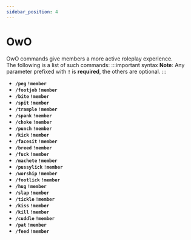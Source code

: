 ```yaml
---
sidebar_position: 4
---
```


# OwO
OwO commands give members a more active roleplay experience.<br/>
The following is a list of such commands:
:::important syntax
**Note**: Any parameter prefixed with **`!`** is **required**, the others are optional.
:::
- **`/peg` `!member`**<br/>
- **`/footjob` `!member`**<br/>
- **`/bite` `!member`**<br/>
- **`/spit` `!member`**<br/>
- **`/trample` `!member`**<br/>
- **`/spank` `!member`**<br/>
- **`/choke` `!member`**<br/>
- **`/punch` `!member`**<br/>
- **`/kick` `!member`**<br/>
- **`/facesit` `!member`**<br/>
- **`/breed` `!member`**<br/>
- **`/fuck` `!member`**<br/>
- **`/machete` `!member`**<br/>
- **`/pussylick` `!member`**<br/>
- **`/worship` `!member`**<br/>
- **`/footlick` `!member`**<br/>
- **`/hug` `!member`**<br/>
- **`/slap` `!member`**<br/>
- **`/tickle` `!member`**<br/>
- **`/kiss` `!member`**<br/>
- **`/kill` `!member`**<br/>
- **`/cuddle` `!member`**<br/>
- **`/pat` `!member`**<br/>
- **`/feed` `!member`**<br/>

